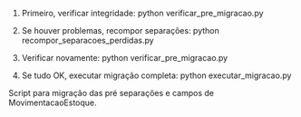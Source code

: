 1. Primeiro, verificar integridade:
  python verificar_pre_migracao.py

  2. Se houver problemas, recompor separações:
  python recompor_separacoes_perdidas.py

  3. Verificar novamente:
  python verificar_pre_migracao.py

  4. Se tudo OK, executar migração completa:
  python executar_migracao.py



Script para migração das pré separações e campos de MovimentacaoEstoque.
